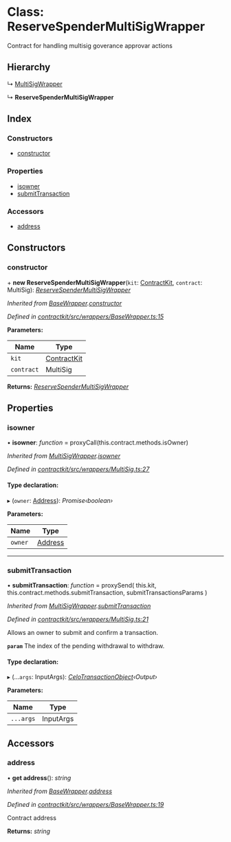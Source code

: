 # Class: ReserveSpenderMultiSigWrapper

Contract for handling multisig goverance approvar actions

## Hierarchy

  ↳ [MultiSigWrapper](_wrappers_multisig_.multisigwrapper.md)

  ↳ **ReserveSpenderMultiSigWrapper**

## Index

### Constructors

* [constructor](_wrappers_reservespendermultisig_.reservespendermultisigwrapper.md#constructor)

### Properties

* [isowner](_wrappers_reservespendermultisig_.reservespendermultisigwrapper.md#isowner)
* [submitTransaction](_wrappers_reservespendermultisig_.reservespendermultisigwrapper.md#submittransaction)

### Accessors

* [address](_wrappers_reservespendermultisig_.reservespendermultisigwrapper.md#address)

## Constructors

###  constructor

\+ **new ReserveSpenderMultiSigWrapper**(`kit`: [ContractKit](_kit_.contractkit.md), `contract`: MultiSig): *[ReserveSpenderMultiSigWrapper](_wrappers_reservespendermultisig_.reservespendermultisigwrapper.md)*

*Inherited from [BaseWrapper](_wrappers_basewrapper_.basewrapper.md).[constructor](_wrappers_basewrapper_.basewrapper.md#constructor)*

*Defined in [contractkit/src/wrappers/BaseWrapper.ts:15](https://github.com/celo-org/celo-monorepo/blob/master/packages/contractkit/src/wrappers/BaseWrapper.ts#L15)*

**Parameters:**

Name | Type |
------ | ------ |
`kit` | [ContractKit](_kit_.contractkit.md) |
`contract` | MultiSig |

**Returns:** *[ReserveSpenderMultiSigWrapper](_wrappers_reservespendermultisig_.reservespendermultisigwrapper.md)*

## Properties

###  isowner

• **isowner**: *function* = proxyCall(this.contract.methods.isOwner)

*Inherited from [MultiSigWrapper](_wrappers_multisig_.multisigwrapper.md).[isowner](_wrappers_multisig_.multisigwrapper.md#isowner)*

*Defined in [contractkit/src/wrappers/MultiSig.ts:27](https://github.com/celo-org/celo-monorepo/blob/master/packages/contractkit/src/wrappers/MultiSig.ts#L27)*

#### Type declaration:

▸ (`owner`: [Address](../modules/_base_.md#address)): *Promise‹boolean›*

**Parameters:**

Name | Type |
------ | ------ |
`owner` | [Address](../modules/_base_.md#address) |

___

###  submitTransaction

• **submitTransaction**: *function* = proxySend(
    this.kit,
    this.contract.methods.submitTransaction,
    submitTransactionsParams
  )

*Inherited from [MultiSigWrapper](_wrappers_multisig_.multisigwrapper.md).[submitTransaction](_wrappers_multisig_.multisigwrapper.md#submittransaction)*

*Defined in [contractkit/src/wrappers/MultiSig.ts:21](https://github.com/celo-org/celo-monorepo/blob/master/packages/contractkit/src/wrappers/MultiSig.ts#L21)*

Allows an owner to submit and confirm a transaction.

**`param`** The index of the pending withdrawal to withdraw.

#### Type declaration:

▸ (...`args`: InputArgs): *[CeloTransactionObject](_wrappers_basewrapper_.celotransactionobject.md)‹Output›*

**Parameters:**

Name | Type |
------ | ------ |
`...args` | InputArgs |

## Accessors

###  address

• **get address**(): *string*

*Inherited from [BaseWrapper](_wrappers_basewrapper_.basewrapper.md).[address](_wrappers_basewrapper_.basewrapper.md#address)*

*Defined in [contractkit/src/wrappers/BaseWrapper.ts:19](https://github.com/celo-org/celo-monorepo/blob/master/packages/contractkit/src/wrappers/BaseWrapper.ts#L19)*

Contract address

**Returns:** *string*
